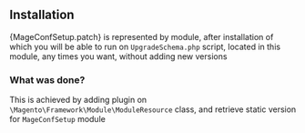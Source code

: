 ## Installation

{MageConfSetup.patch} is represented by module, after installation of which you will be able to run on `UpgradeSchema.php` script,
located in this module, any times you want, without adding new versions

### What was done?

This is achieved by adding plugin on `\Magento\Framework\Module\ModuleResource` class, and retrieve static version for `MageConfSetup` 
module

